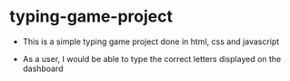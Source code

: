# typing-game-project
- This is a simple typing game project done in html, css and javascript

- As a user, I would be able to type the correct letters displayed on the dashboard 
